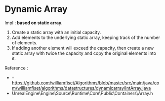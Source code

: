 # Dynamic Array

Impl : **based on static array**.

1. Create a static array with an initial capacity.
2. Add elements to the underlying static array, keeping track of the number of elements.
3. If adding another element will exceed the capacity, then create a new static array with twice the capacity and copy the original elements into it.

Reference : 

- -https://github.com/williamfiset/Algorithms/blob/master/src/main/java/com/williamfiset/algorithms/datastructures/dynamicarray/IntArray.java
- UnrealEngine\Engine\Source\Runtime\Core\Public\Containers\Array.h